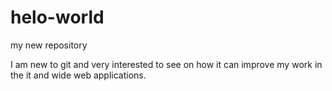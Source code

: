 # helo-world
my new repository

I am new to git and very interested to see on how it can improve my work in the it and wide web applications.
